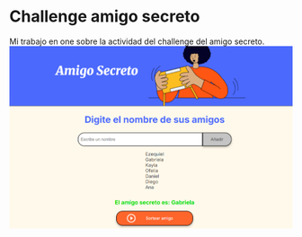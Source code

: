 # Challenge amigo secreto

Mi trabajo en one sobre la actividad del challenge del amigo secreto.
![alt text](./assets/captura-amigo-ejemplo.png)
